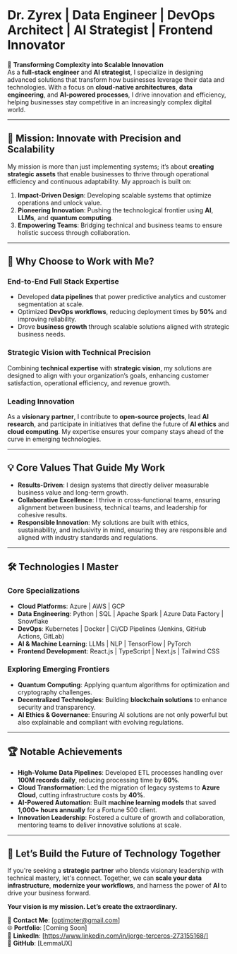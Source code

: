 # **Dr. Zyrex | Data Engineer | DevOps Architect | AI Strategist | Frontend Innovator**

🌟 **Transforming Complexity into Scalable Innovation**  
As a **full-stack engineer** and **AI strategist**, I specialize in designing advanced solutions that transform how businesses leverage their data and technologies. With a focus on **cloud-native architectures**, **data engineering**, and **AI-powered processes**, I drive innovation and efficiency, helping businesses stay competitive in an increasingly complex digital world.

---

## **🎯 Mission: Innovate with Precision and Scalability**

My mission is more than just implementing systems; it’s about **creating strategic assets** that enable businesses to thrive through operational efficiency and continuous adaptability. My approach is built on:

1. **Impact-Driven Design**: Developing scalable systems that optimize operations and unlock value.
2. **Pioneering Innovation**: Pushing the technological frontier using **AI**, **LLMs**, and **quantum computing**.
3. **Empowering Teams**: Bridging technical and business teams to ensure holistic success through collaboration.

---

## **🚀 Why Choose to Work with Me?**

### **End-to-End Full Stack Expertise**
- Developed **data pipelines** that power predictive analytics and customer segmentation at scale.
- Optimized **DevOps workflows**, reducing deployment times by **50%** and improving reliability.
- Drove **business growth** through scalable solutions aligned with strategic business needs.

### **Strategic Vision with Technical Precision**
Combining **technical expertise** with **strategic vision**, my solutions are designed to align with your organization’s goals, enhancing customer satisfaction, operational efficiency, and revenue growth.

### **Leading Innovation**
As a **visionary partner**, I contribute to **open-source projects**, lead **AI research**, and participate in initiatives that define the future of **AI ethics** and **cloud computing**. My expertise ensures your company stays ahead of the curve in emerging technologies.

---

## **💡 Core Values That Guide My Work**

- **Results-Driven**: I design systems that directly deliver measurable business value and long-term growth.
- **Collaborative Excellence**: I thrive in cross-functional teams, ensuring alignment between business, technical teams, and leadership for cohesive results.
- **Responsible Innovation**: My solutions are built with ethics, sustainability, and inclusivity in mind, ensuring they are responsible and aligned with industry standards and regulations.

---

## **🛠️ Technologies I Master**

### **Core Specializations**
- **Cloud Platforms**: Azure | AWS | GCP  
- **Data Engineering**: Python | SQL | Apache Spark | Azure Data Factory | Snowflake  
- **DevOps**: Kubernetes | Docker | CI/CD Pipelines (Jenkins, GitHub Actions, GitLab)  
- **AI & Machine Learning**: LLMs | NLP | TensorFlow | PyTorch  
- **Frontend Development**: React.js | TypeScript | Next.js | Tailwind CSS  

### **Exploring Emerging Frontiers**
- **Quantum Computing**: Applying quantum algorithms for optimization and cryptography challenges.
- **Decentralized Technologies**: Building **blockchain solutions** to enhance security and transparency.
- **AI Ethics & Governance**: Ensuring AI solutions are not only powerful but also explainable and compliant with evolving regulations.

---

## **🏆 Notable Achievements**

- **High-Volume Data Pipelines**: Developed ETL processes handling over **100M records daily**, reducing processing time by **60%**.
- **Cloud Transformation**: Led the migration of legacy systems to **Azure Cloud**, cutting infrastructure costs by **40%**.
- **AI-Powered Automation**: Built **machine learning models** that saved **1,000+ hours annually** for a Fortune 500 client.
- **Innovation Leadership**: Fostered a culture of growth and collaboration, mentoring teams to deliver innovative solutions at scale.

---

## **🌟 Let’s Build the Future of Technology Together**

If you're seeking a **strategic partner** who blends visionary leadership with technical mastery, let's connect. Together, we can **scale your data infrastructure**, **modernize your workflows**, and harness the power of **AI** to drive your business forward.

**Your vision is my mission. Let’s create the extraordinary.**

📧 **Contact Me**: [optimoter@gmail.com]  
🌐 **Portfolio**: [Coming Soon]  
🔗 **LinkedIn**: [https://www.linkedin.com/in/jorge-terceros-273155168/]  
🐙 **GitHub**: [LemmaUX]
